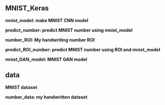 ## MNIST_Keras
**mnist_model: make MNIST CNN model**    

**predict_number: predict MNIST number using mnist_model**  

**number_ROI: My handwriting number ROI**  

**predict_ROI_number: predict MNIST number using ROI and mnist_model**    

**mnist_GAN_model: MNIST GAN model**    

## data
**MNIST dataset**  

**number_data: my handwritten dataset**  
